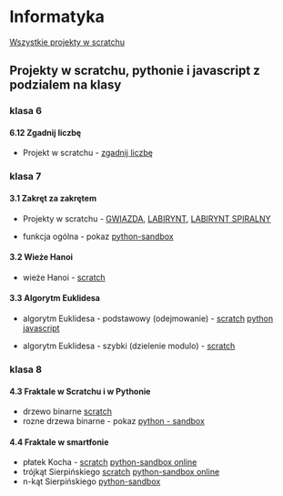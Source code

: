 # Informatyka

[Wszystkie projekty w scratchu](https://scratch.mit.edu/users/sp3dzg/)

## Projekty w scratchu, pythonie i javascript z podzialem na klasy

### klasa 6

#### 6.12 Zgadnij liczbę

- Projekt w scratchu - [zgadnij liczbę](https://scratch.mit.edu/projects/1123269047/)

### klasa 7

#### 3.1 Zakręt za zakrętem

- Projekty w scratchu - 
[GWIAZDA](https://scratch.mit.edu/projects/1123704625/), 
[LABIRYNT](https://scratch.mit.edu/projects/1123721037/), 
[LABIRYNT SPIRALNY](https://scratch.mit.edu/projects/1123731980/)

- funkcja ogólna - pokaz [python-sandbox](https://pythonsandbox.com/code/pythonsandbox_u122993_Pk1zI6XZXyi41ZfvlbMVvGqT_v0.py)

#### 3.2 Wieże Hanoi

- wieże Hanoi - [scratch](https://scratch.mit.edu/projects/1123735196/)

#### 3.3 Algorytm Euklidesa

- algorytm Euklidesa - podstawowy (odejmowanie) - 
[scratch](https://scratch.mit.edu/projects/1123767348/) 
[python](https://www.programiz.com/online-compiler/1EGvCDqpFkK5m) 
[javascript](https://www.programiz.com/online-compiler/0lOzohS4LXj7W)

- algorytm Euklidesa - szybki (dzielenie modulo) -
[scratch](https://scratch.mit.edu/projects/1123753513/)

### klasa 8

#### 4.3 Fraktale w Scratchu i w Pythonie

- drzewo binarne 
[scratch](https://scratch.mit.edu/projects/1124274589/)
- rozne drzewa binarne - pokaz 
[python - sandbox](https://pythonsandbox.com/code/pythonsandbox_u122993_niRdvBRaII8LqZJyT4l6zYhf_v0.py) 

#### 4.4 Fraktale w smartfonie

- płatek Kocha - 
  [scratch](https://scratch.mit.edu/projects/1123809710/)
  [python-sandbox online](https://pythonsandbox.com/code/pythonsandbox_u122993_PBjAjxL5RHsFmALXjAxXMKen_v0.py)
- trójkąt Sierpińskiego
[scratch](https://scratch.mit.edu/projects/1124292462/) 
[python-sandbox online](https://pythonsandbox.com/code/pythonsandbox_u122993_DimAUOD4rXoEW3aaRhksep2Y_v1.py)
- n-kąt Sierpińskiego [python-sandbox](https://pythonsandbox.com/code/pythonsandbox_u122993_h285aBxzZllW026MEuNArnLW_v0.py)




